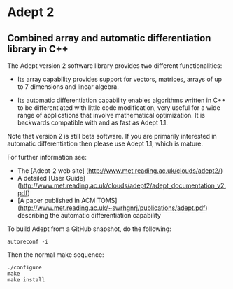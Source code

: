 # Adept 2
## Combined array and automatic differentiation library in C++

The Adept version 2 software library provides two different
functionalities:

* Its array capability provides support for vectors, matrices, arrays
  of up to 7 dimensions and linear algebra.

* Its automatic differentiation capability enables algorithms written
  in C++ to be differentiated with little code modification, very
  useful for a wide range of applications that involve mathematical
  optimization. It is backwards compatible with and as fast as Adept
  1.1.

Note that version 2 is still beta software.  If you are primarily
interested in automatic differentiation then please use Adept 1.1,
which is mature.

For further information see:
* The [Adept-2 web site] (http://www.met.reading.ac.uk/clouds/adept2/)
* A detailed [User Guide] (http://www.met.reading.ac.uk/clouds/adept2/adept_documentation_v2.pdf)
* [A paper published in ACM TOMS] (http://www.met.reading.ac.uk/~swrhgnrj/publications/adept.pdf) describing the automatic differentiation capability

To build Adept from a GitHub snapshot, do the following:

    autoreconf -i

Then the normal make sequence:

    ./configure
    make
    make install